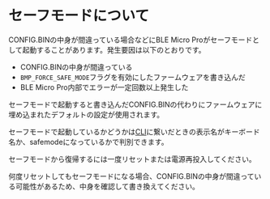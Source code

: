 # セーフモードについて

CONFIG.BINの中身が間違っている場合などにBLE Micro Proがセーフモードとして起動することがあります。発生要因は以下のとおりです。

- CONFIG.BINの中身が間違っている
- `BMP_FORCE_SAFE_MODE`フラグを有効にしたファームウェアを書き込んだ
- BLE Micro Pro内部でエラーが一定回数以上発生した

セーフモードで起動すると書き込んだCONFIG.BINの代わりにファームウェアに埋め込まれたデフォルトの設定が使用されます。

セーフモードで起動しているかどうかは[CLI](cli.md)に繋いだときの表示名がキーボード名か、safemodeになっているかで判別できます。

セーフモードから復帰するには一度リセットまたは電源再投入してください。

何度リセットしてもセーフモードになる場合、CONFIG.BINの中身が間違っている可能性があるため、中身を確認して書き換えてください。